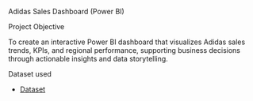 Adidas Sales Dashboard (Power BI)

Project Objective

To create an interactive Power BI dashboard that visualizes Adidas sales trends, KPIs, and regional performance, supporting business decisions through actionable insights and data storytelling.

Dataset used

- <a href = "https://github.com/Bhavadharani1507/Adidas-Dashboard-in-Power-BI/blob/main/adidas%20dashboard.png">Dataset</a>
